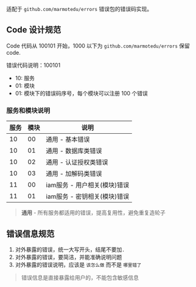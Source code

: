 适配于 `github.com/marmotedu/errors` 错误包的错误码实现。

## Code 设计规范

Code 代码从 100101 开始，1000 以下为 `github.com/marmotedu/errors` 保留 code.

错误代码说明：100101
+ 10: 服务
+ 01: 模块
+ 01: 模块下的错误码序号，每个模块可以注册 100 个错误

### 服务和模块说明

|服务|模块|说明|
|----|----|----|
|10|00|通用 - 基本错误|
|10|01|通用 - 数据库类错误|
|10|02|通用 - 认证授权类错误|
|10|03|通用 - 加解码类错误|
|11|00|iam服务 - 用户相关(模块)错误|
|11|01|iam服务 - 密钥相关(模块)错误|

> **通用** - 所有服务都适用的错误，提高复用性，避免重复造轮子

## 错误信息规范

1. 对外暴露的错误，统一大写开头，结尾不要加`.`
2. 对外暴露的错误，要简洁，并能准确说明问题
3. 对外暴露的错误说明，应该是 `该怎么做` 而不是 `哪里错了`

> 错误信息是直接暴露给用户的，不能包含敏感信息
